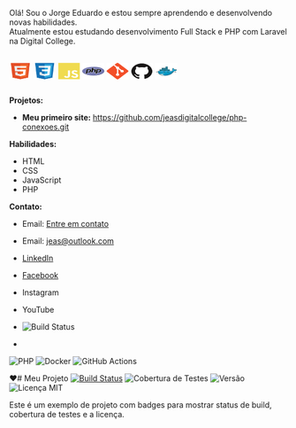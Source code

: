 Olá! Sou o Jorge Eduardo e estou sempre aprendendo e desenvolvendo novas habilidades.   
Atualmente estou estudando desenvolvimento Full Stack e PHP com Laravel na Digital College.

<div style="display: inline_block"><br>
  <img align="center" alt="Jorge-HTML" height="30" width="40" src="https://raw.githubusercontent.com/devicons/devicon/master/icons/html5/html5-original.svg">
  <img align="center" alt="Jorge-CSS" height="30" width="40" src="https://raw.githubusercontent.com/devicons/devicon/master/icons/css3/css3-original.svg">
  <img align="center" alt="Jorge-Js" height="30" width="40" src="https://raw.githubusercontent.com/devicons/devicon/master/icons/javascript/javascript-plain.svg">
  <img align="center" alt="Jorge-PHP" height="30" width="40" src="https://raw.githubusercontent.com/devicons/devicon/master/icons/php/php-original.svg">
  <img align="center" alt="Jorge-GIT" height="30" width="40" src="https://raw.githubusercontent.com/devicons/devicon/master/icons/git/git-original.svg">
  <img align="center" alt="Jorge-GITHUB" height="30" width="40" src="https://raw.githubusercontent.com/devicons/devicon/master/icons/github/github-original.svg">
  <img align="center" alt="Jorge-DOCKER" height="30" width="40" src="https://raw.githubusercontent.com/devicons/devicon/master/icons/docker/docker-original.svg">
  
</div>
  
  ##
**Projetos:**
* **Meu primeiro site:** https://github.com/jeasdigitalcollege/php-conexoes.git

**Habilidades:**
* HTML
* CSS
* JavaScript
* PHP
  
**Contato:**
* Email: [Entre em contato](mailto:jeas@outlook.com?subject=Contato%20pelo%20GitHub&body=Olá,%20gostaria%20de%20entrar%em%contato...)
* Email: jeas@outlook.com
* [LinkedIn](https://linkedin.com/in/jorgeeasiqueira "Perfil no LinkedIn")
* [Facebook](https://facebook.com/jorgeeasiqueira "Perfil no Facebook")
* Instagram 
* YouTube

* ![Build Status](https://img.shields.io/badge/build-passing-brightgreen)

*
![PHP](https://img.shields.io/badge/PHP-7.4-blue)
![Docker](https://img.shields.io/badge/Docker-19.03-blue)
![GitHub Actions](https://img.shields.io/badge/GitHub_Actions-CI%2FCD-brightgreen)

❤# Meu Projeto
[![Build Status](https://img.shields.io/badge/build-passing-brightgreen)](https://github.com/usuario/repo/actions)
![Cobertura de Testes](https://img.shields.io/badge/coverage-95%25-brightgreen)
![Versão](https://img.shields.io/badge/version-1.0.0-blue)
![Licença MIT](https://img.shields.io/badge/license-MIT-green)

Este é um exemplo de projeto com badges para mostrar status de build, cobertura de testes e a licença.


